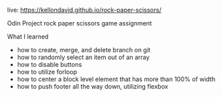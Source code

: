 live: https://kellondavid.github.io/rock-paper-scissors/

Odin Project rock paper scissors game assignment

What I learned
  - how to create, merge, and delete branch on git
   - how to randomly select an item out of an array
   - how to disable buttons
   - how to utilize forloop
   - how to center a block level element that has more than 100% of width
   - how to push footer all the way down, utilizing flexbox
